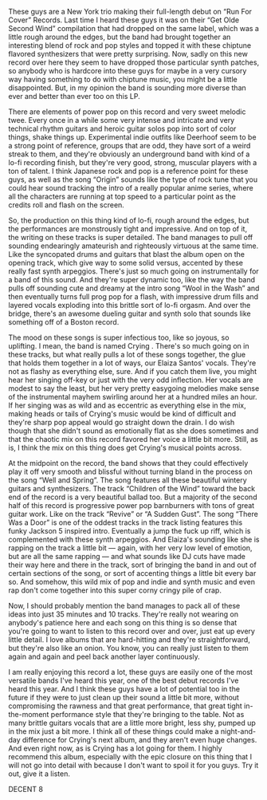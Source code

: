 These guys are a New York trio making their full-length debut on “Run For Cover” Records. Last time I heard these guys it was on their “Get Olde Second Wind” compilation that had dropped on the same label, which was a little rough around the edges, but the band had brought together an interesting blend of rock and pop styles and topped it with these chiptune flavored synthesizers that were pretty surprising. Now, sadly on this new record over here they seem to have dropped those particular synth patches, so anybody who is hardcore into these guys for maybe in a very cursory way having something to do with chiptune music, you might be a little disappointed. But, in my opinion the band is sounding more diverse than ever and better than ever too on this LP.

There are elements of power pop on this record and very sweet melodic twee. Every once in a while some very intense and intricate and very technical rhythm guitars and heroic guitar solos pop into sort of color things, shake things up. Experimental indie outfits like Deerhoof seem to be a strong point of reference, groups that are odd, they have sort of a weird streak to them, and they're obviously an underground band with kind of a lo-fi recording finish, but they're very good, strong, muscular players with a ton of talent. I think Japanese rock and pop is a reference point for these guys, as well as the song “Origin” sounds like the type of rock tune that you could hear sound tracking the intro of a really popular anime series, where all the characters are running at top speed to a particular point as the credits roll and flash on the screen.

So, the production on this thing kind of lo-fi, rough around the edges, but the performances are monstrously tight and impressive. And on top of it, the writing on these tracks is super detailed. The band manages to pull off sounding endearingly amateurish and righteously virtuous at the same time. Like the syncopated drums and guitars that blast the album open on the opening track, which give way to some solid versus, accented by these really fast synth arpeggios. There's just so much going on instrumentally for a band of this sound. And they're super dynamic too, like the way the band pulls off sounding cute and dreamy at the intro song “Wool in the Wash” and then eventually turns full prog pop for a flash, with impressive drum fills and layered vocals exploding into this brittle sort of lo-fi orgasm. And over the bridge, there's an awesome dueling guitar and synth solo that sounds like something off of a Boston record.

The mood on these songs is super infectious too, like so joyous, so uplifting. I mean, the band is named Crying . There's so much going on in these tracks, but what really pulls a lot of these songs together, the glue that holds them together in a lot of ways, our Elaiza Santos' vocals. They're not as flashy as everything else, sure. And if you catch them live, you might hear her singing off-key or just with the very odd inflection. Her vocals are modest to say the least, but her very pretty easygoing melodies make sense of the instrumental mayhem swirling around her at a hundred miles an hour. If her singing was as wild and as eccentric as everything else in the mix, making heads or tails of Crying's music would be kind of difficult and they're sharp pop appeal would go straight down the drain. I do wish though that she didn't sound as emotionally flat as she does sometimes and that the chaotic mix on this record favored her voice a little bit more. Still, as is, I think the mix on this thing does get Crying's musical points across.

At the midpoint on the record, the band shows that they could effectively play it off very smooth and blissful without turning bland in the process on the song “Well and Spring”. The song features all these beautiful wintery guitars and synthesizers. The track “Children of the Wind” toward the back end of the record is a very beautiful ballad too. But a majority of the second half of this record is progressive power pop barnburners with tons of great guitar work. Like on the track “Revive” or “A Sudden Gust”. The song “There Was a Door” is one of the oddest tracks in the track listing features this funky Jackson 5 inspired intro. Eventually a jump the fuck up riff, which is complemented with these synth arpeggios. And Elaiza's sounding like she is rapping on the track a little bit — again, with her very low level of emotion, but are all the same rapping — and what sounds like DJ cuts have made their way here and there in the track, sort of bringing the band in and out of certain sections of the song, or sort of accenting things a little bit every bar so. And somehow, this wild mix of pop and indie and synth music and even rap don't come together into this super corny cringy pile of crap.

Now, I should probably mention the band manages to pack all of these ideas into just 35 minutes and 10 tracks. They're really not wearing on anybody's patience here and each song on this thing is so dense that you're going to want to listen to this record over and over, just eat up every little detail. I love albums that are hard-hitting and they're straightforward, but they're also like an onion. You know, you can really just listen to them again and again and peel back another layer continuously.

I am really enjoying this record a lot, these guys are easily one of the most versatile bands I've heard this year, one of the best debut records I've heard this year. And I think these guys have a lot of potential too in the future if they were to just clean up their sound a little bit more, without compromising the rawness and that great performance, that great tight in-the-moment performance style that they're bringing to the table. Not as many brittle guitars vocals that are a little more bright, less shy, pumped up in the mix just a bit more. I think all of these things could make a night-and-day difference for Crying's next album, and they aren't even huge changes. And even right now, as is Crying has a lot going for them. I highly recommend this album, especially with the epic closure on this thing that I will not go into detail with because I don't want to spoil it for you guys. Try it out, give it a listen.

DECENT 8
